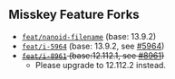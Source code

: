 ## Misskey Feature Forks

* [`feat/nanoid-filename`](https://github.com/outloudvi/misskey/tree/feat/nanoid-filename) (base: 13.9.2)
* [`feat/i-5964`](https://github.com/outloudvi/misskey/tree/feat/i-5964) (base: 13.9.2, see [#5964](https://github.com/misskey-dev/misskey/issues/5964))
* ~~[`feat/i-8961`](https://github.com/outloudvi/misskey/tree/feat/i-8961) (base:12.112.1, see [#8961](https://github.com/misskey-dev/misskey/issues/8961))~~
  * Please upgrade to 12.112.2 instead.
